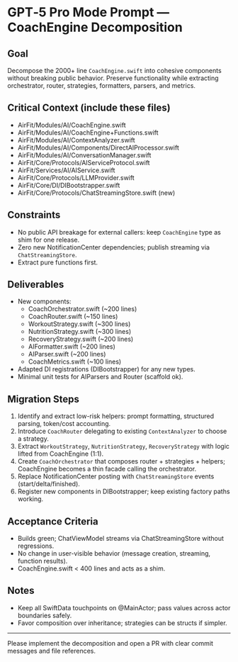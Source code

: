 # GPT‑5 Pro Mode Prompt — CoachEngine Decomposition

## Goal
Decompose the 2000+ line `CoachEngine.swift` into cohesive components without breaking public behavior. Preserve functionality while extracting orchestrator, router, strategies, formatters, parsers, and metrics.

## Critical Context (include these files)
- AirFit/Modules/AI/CoachEngine.swift
- AirFit/Modules/AI/CoachEngine+Functions.swift
- AirFit/Modules/AI/ContextAnalyzer.swift
- AirFit/Modules/AI/Components/DirectAIProcessor.swift
- AirFit/Modules/AI/ConversationManager.swift
- AirFit/Core/Protocols/AIServiceProtocol.swift
- AirFit/Services/AI/AIService.swift
- AirFit/Core/Protocols/LLMProvider.swift
- AirFit/Core/DI/DIBootstrapper.swift
- AirFit/Core/Protocols/ChatStreamingStore.swift (new)
    
## Constraints
- No public API breakage for external callers: keep `CoachEngine` type as shim for one release.
- Zero new NotificationCenter dependencies; publish streaming via `ChatStreamingStore`.
- Extract pure functions first.

## Deliverables
- New components:
  - CoachOrchestrator.swift (~200 lines)
  - CoachRouter.swift (~150 lines)
  - WorkoutStrategy.swift (~300 lines)
  - NutritionStrategy.swift (~300 lines)
  - RecoveryStrategy.swift (~200 lines)
  - AIFormatter.swift (~200 lines)
  - AIParser.swift (~200 lines)
  - CoachMetrics.swift (~100 lines)
- Adapted DI registrations (DIBootstrapper) for any new types.
- Minimal unit tests for AIParsers and Router (scaffold ok).

## Migration Steps
1) Identify and extract low-risk helpers: prompt formatting, structured parsing, token/cost accounting.
2) Introduce `CoachRouter` delegating to existing `ContextAnalyzer` to choose a strategy.
3) Extract `WorkoutStrategy`, `NutritionStrategy`, `RecoveryStrategy` with logic lifted from CoachEngine (1:1).
4) Create `CoachOrchestrator` that composes router + strategies + helpers; CoachEngine becomes a thin facade calling the orchestrator.
5) Replace NotificationCenter posting with `ChatStreamingStore` events (start/delta/finished).
6) Register new components in DIBootstrapper; keep existing factory paths working.

## Acceptance Criteria
- Builds green; ChatViewModel streams via ChatStreamingStore without regressions.
- No change in user-visible behavior (message creation, streaming, function results).
- CoachEngine.swift < 400 lines and acts as a shim.

## Notes
- Keep all SwiftData touchpoints on @MainActor; pass values across actor boundaries safely.
- Favor composition over inheritance; strategies can be structs if simpler.

---

Please implement the decomposition and open a PR with clear commit messages and file references.
